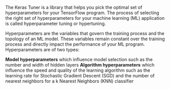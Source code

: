 The Keras Tuner is a library that helps you pick the optimal set of hyperparameters for your TensorFlow program. The process of selecting the right set of hyperparameters for your machine learning (ML) application is called hyperparameter tuning or hypertuning.

Hyperparameters are the variables that govern the training process and the topology of an ML model. These variables remain constant over the training process and directly impact the performance of your ML program. Hyperparameters are of two types:

__Model hyperparameters__ which influence model selection such as the number and width of hidden layers
__Algorithm hyperparameters__ which influence the speed and quality of the learning algorithm such as the learning rate for Stochastic Gradient Descent (SGD) and the number of nearest neighbors for a k Nearest Neighbors (KNN) classifier
